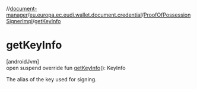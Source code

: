 //[document-manager](../../../index.md)/[eu.europa.ec.eudi.wallet.document.credential](../index.md)/[ProofOfPossessionSignerImpl](index.md)/[getKeyInfo](get-key-info.md)

# getKeyInfo

[androidJvm]\
open suspend override fun [getKeyInfo](get-key-info.md)(): KeyInfo

The alias of the key used for signing.

